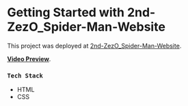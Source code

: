 # Getting Started with 2nd-ZezO_Spider-Man-Website

This project was deployed at [2nd-ZezO_Spider-Man-Website](https://asdmnf.github.io/2nd-ZezO_Spider-Man-Website).

**[Video Preview](https://youtu.be/xjVdCVssJyI)**.

### `Tech Stack`

* HTML
* CSS


<!-- ### `Note`

may be this project is not completed as i wish.\
but i prefer to keep it like that to remember my begins. -->